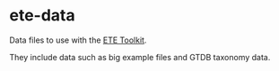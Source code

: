 # ete-data

Data files to use with the [ETE Toolkit](https://github.com/etetoolkit/ete/).

They include data such as big example files and GTDB taxonomy data.

